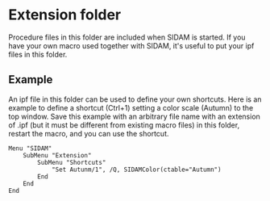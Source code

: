 # Extension folder

Procedure files in this folder are included when SIDAM is started.
If you have your own macro used together with SIDAM, it's useful to put your ipf files in this folder.

## Example
An ipf file in this folder can be used to define your own shortcuts.
Here is an example to define a shortcut (Ctrl+1) setting a color scale (Autumn) to the top window.
Save this example with an arbitrary file name with an extension of .ipf (but it must be different from existing macro files) in this folder, restart the macro, and you can use the shortcut.

~~~
Menu "SIDAM"
	SubMenu "Extension"
		SubMenu "Shortcuts"
			"Set Autunm/1", /Q, SIDAMColor(ctable="Autumn")
		End
	End
End
~~~
